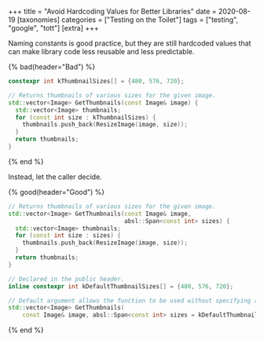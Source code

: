 +++
title = "Avoid Hardcoding Values for Better Libraries"
date = 2020-08-19
[taxonomies]
categories = ["Testing on the Toilet"]
tags = ["testing", "google", "tott"]
[extra]
+++

Naming constants is good practice, but they are still hardcoded values that can make library code
less reusable and less predictable.

{% bad(header="Bad") %}
```cpp
constexpr int kThumbnailSizes[] = {480, 576, 720};

// Returns thumbnails of various sizes for the given image.
std::vector<Image> GetThumbnails(const Image& image) {
  std::vector<Image> thumbnails;
  for (const int size : kThumbnailSizes) {
    thumbnails.push_back(ResizeImage(image, size));
  }
  return thumbnails;
}
```
{% end %}

Instead, let the caller decide.

{% good(header="Good") %}
```cpp
// Returns thumbnails of various sizes for the given image.
std::vector<Image> GetThumbnails(const Image& image,
                                 absl::Span<const int> sizes) {
  std::vector<Image> thumbnails;
  for (const int size : sizes) {
    thumbnails.push_back(ResizeImage(image, size));
  }
  return thumbnails;
}
```

```cpp
// Declared in the public header.
inline constexpr int kDefaultThumbnailSizes[] = {480, 576, 720};

// Default argument allows the function to be used without specifying a size.
std::vector<Image> GetThumbnails(
    const Image& image, absl::Span<const int> sizes = kDefaultThumbnailSizes);
```
{% end %}